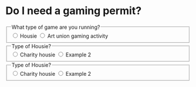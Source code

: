 <h1> Do I need a gaming permit? </h1>

  <div class="nsw-forms">
        <div class="nsw-form-group">
            <fieldset class="nsw-form-fieldset">
            <legend>
            <span class="nsw-form-legend-text">What type of game are you running?</span>
            </legend>
            <div class="nsw-form-radio">
               <input class="nsw-form-radio__input" type="radio" name="{inputName}" id="{uniquieID}">
               <label class="nsw-form-radio__label" for="{uniquieID}">Housie</label>      
               <input class="nsw-form-radio__input" type="radio" name="{inputName}" id="{uniquieID}">
              <label class="nsw-form-radio__label" for="{uniquieID}">Art union gaming activity</label>       
            </div>
           </fieldset>
        </div>
    </div>
    <div class="nsw-forms">
        <div class="nsw-form-group">
            <fieldset class="nsw-form-fieldset">
            <legend>
            <span class="nsw-form-legend-text">Type of Housie?</span>
            </legend>
            <div class="nsw-form-radio">
               <input class="nsw-form-radio__input" type="radio" name="{inputName}" id="{uniquieID}">
               <label class="nsw-form-radio__label" for="{uniquieID}">Charity housie</label>      
               <input class="nsw-form-radio__input" type="radio" name="{inputName}" id="{uniquieID}">
              <label class="nsw-form-radio__label" for="{uniquieID}">Example 2</label>       
            </div>
           </fieldset>
        </div>
    </div>
<div class="nsw-forms">
        <div class="nsw-form-group">
            <fieldset class="nsw-form-fieldset">
            <legend>
            <span class="nsw-form-legend-text">Type of Housie?</span>
            </legend>
            <div class="nsw-form-radio">
               <input class="nsw-form-radio__input" type="radio" name="{inputName}" id="{uniquieID}">
               <label class="nsw-form-radio__label" for="{uniquieID}">Charity housie</label>      
               <input class="nsw-form-radio__input" type="radio" name="{inputName}" id="{uniquieID}">
              <label class="nsw-form-radio__label" for="{uniquieID}">Example 2</label>       
            </div>
           </fieldset>
        </div>
    </div>

